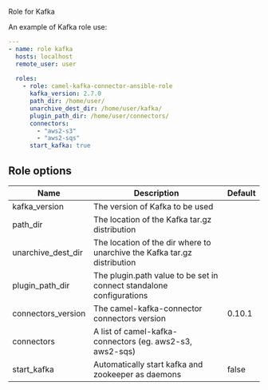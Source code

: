 Role for Kafka

An example of Kafka role use:

```yaml
---
- name: role kafka
  hosts: localhost
  remote_user: user
  
  roles:
    - role: camel-kafka-connector-ansible-role
      kafka_version: 2.7.0
      path_dir: /home/user/
      unarchive_dest_dir: /home/user/kafka/
      plugin_path_dir: /home/user/connectors/
      connectors:
        - "aws2-s3"
        - "aws2-sqs"
      start_kafka: true
```

## Role options

| Name                                 | Description                                                                         | Default
|--------------------------------------|-------------------------------------------------------------------------------------|-----------------------
| kafka_version                        | The version of Kafka to be used                                                     |
| path_dir                             | The location of the Kafka tar.gz distribution                                       |
| unarchive_dest_dir                   | The location of the dir where to unarchive the Kafka tar.gz distribution            |
| plugin_path_dir                      | The plugin.path value to be set in connect standalone configurations                |
| connectors_version                   | The camel-kafka-connector connectors version                                        | 0.10.1
| connectors                           | A list of camel-kafka-connectors (eg. aws2-s3, aws2-sqs)                            |
| start_kafka                          | Automatically start kafka and zookeeper as daemons                                  | false
